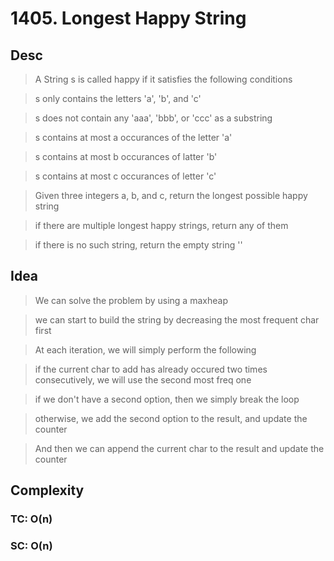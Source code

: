 # 1405. Longest Happy String

## Desc

> A String s is called happy if it satisfies the following conditions

> s only contains the letters 'a', 'b', and 'c'

> s does not contain any 'aaa', 'bbb', or 'ccc' as a substring

> s contains at most a occurances of the letter 'a'

> s contains at most b occurances of latter 'b'

> s contains at most c occurances of letter 'c'

> Given three integers a, b, and c, return the longest possible happy string

> if there are multiple longest happy strings, return any of them

> if there is no such string, return the empty string ''

## Idea

> We can solve the problem by using a maxheap

> we can start to build the string by decreasing the most frequent char first

> At each iteration, we will simply perform the following

> if the current char to add has already occured two times consecutively, we will use the second most freq one

> if we don't have a second option, then we simply break the loop

> otherwise, we add the second option to the result, and update the counter

> And then we can append the current char to the result and update the counter

## Complexity

### TC: O(n)

### SC: O(n)